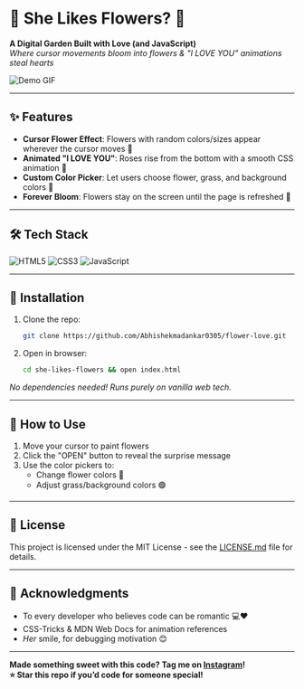 # 🌸 She Likes Flowers? 🌸 

**A Digital Garden Built with Love (and JavaScript)**  
*Where cursor movements bloom into flowers & "I LOVE YOU" animations steal hearts*  

![Demo GIF](./images/image.png) 

---

## ✨ Features  
- **Cursor Flower Effect**: Flowers with random colors/sizes appear wherever the cursor moves 🌈  
- **Animated "I LOVE YOU"**: Roses rise from the bottom with a smooth CSS animation 🌹  
- **Custom Color Picker**: Let users choose flower, grass, and background colors 🎨  
- **Forever Bloom**: Flowers stay on the screen until the page is refreshed 🌼  

---

## 🛠️ Tech Stack  
![HTML5](https://img.shields.io/badge/-HTML5-E34F26?logo=html5&logoColor=white)
![CSS3](https://img.shields.io/badge/-CSS3-1572B6?logo=css3&logoColor=white)
![JavaScript](https://img.shields.io/badge/-JavaScript-F7DF1E?logo=javascript&logoColor=black)

---

## 🚀 Installation  
1. Clone the repo:  
   ```bash
   git clone https://github.com/Abhishekmadankar0305/flower-love.git
   ```
2. Open in browser:  
   ```bash
   cd she-likes-flowers && open index.html
   ```
*No dependencies needed! Runs purely on vanilla web tech.*

---

## 🌷 How to Use  
1. Move your cursor to paint flowers  
2. Click the "OPEN" button to reveal the surprise message  
3. Use the color pickers to:  
   - Change flower colors 🌻  
   - Adjust grass/background colors 🟢  

---

## 📄 License  
This project is licensed under the MIT License - see the [LICENSE.md](LICENSE.md) file for details.  

---

## 💌 Acknowledgments  
- To every developer who believes code can be romantic 💻❤️  
- CSS-Tricks & MDN Web Docs for animation references  
- *Her* smile, for debugging motivation 😊  

---

**Made something sweet with this code? Tag me on [Instagram](https://www.instagram.com/_.abhishek._0305?igsh=MXRmNzJ6bXYycTloaQ==)!**  
**⭐ Star this repo if you’d code for someone special!**
